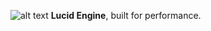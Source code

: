 ![alt text](https://cdn.discordapp.com/attachments/1083853423495106581/1109546291211546795/Lucid.png)
**Lucid Engine**, built for performance.
